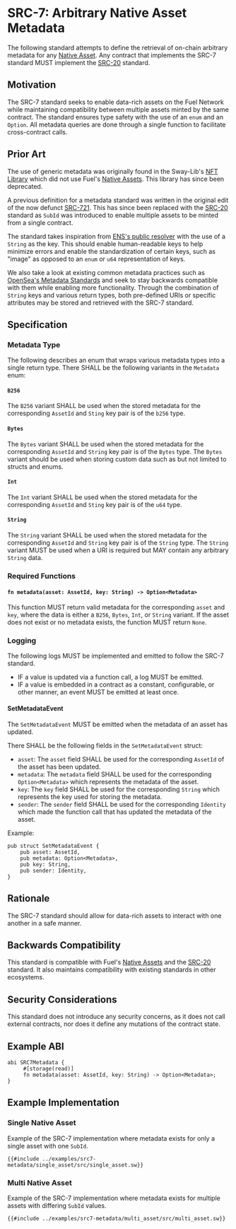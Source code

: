 # SRC-7: Arbitrary Native Asset Metadata

The following standard attempts to define the retrieval of on-chain arbitrary metadata for any [Native Asset](https://docs.fuel.network/docs/sway/blockchain-development/native_assets). Any contract that implements the SRC-7 standard MUST implement the [SRC-20](./src-20-native-asset.md) standard.

## Motivation

The SRC-7 standard seeks to enable data-rich assets on the Fuel Network while maintaining compatibility between multiple assets minted by the same contract. The standard ensures type safety with the use of an `enum` and an `Option`. All metadata queries are done through a single function to facilitate cross-contract calls.

## Prior Art

The use of generic metadata was originally found in the Sway-Lib's [NFT Library](https://github.com/FuelLabs/sway-libs/tree/v0.12.0/libs/nft) which did not use Fuel's [Native Assets](https://docs.fuel.network/docs/sway/blockchain-development/native_assets). This library has since been deprecated.

A previous definition for a metadata standard was written in the original edit of the now defunct [SRC-721](https://github.com/FuelLabs/sway-standards/issues/2). This has since been replaced with the [SRC-20](./src-20-native-asset.md) standard as `SubId` was introduced to enable multiple assets to be minted from a single contract.

The standard takes inspiration from [ENS's public resolver](https://docs.ens.domains/contract-api-reference/publicresolver) with the use of a `String` as the key. This should enable human-readable keys to help minimize errors and enable the standardization of certain keys, such as "image" as opposed to an `enum` or `u64` representation of keys.

We also take a look at existing common metadata practices such as [OpenSea's Metadata Standards](https://docs.opensea.io/docs/metadata-standards) and seek to stay backwards compatible with them while enabling more functionality. Through the combination of `String` keys and various return types, both pre-defined URIs or specific attributes may be stored and retrieved with the SRC-7 standard.

## Specification

### Metadata Type

The following describes an enum that wraps various metadata types into a single return type. There SHALL be the following variants in the `Metadata` enum:

#### `B256`

The `B256` variant SHALL be used when the stored metadata for the corresponding `AssetId` and `Sting` key pair is of the `b256` type.

#### `Bytes`

The `Bytes` variant SHALL be used when the stored metadata for the corresponding `AssetId` and `String` key pair is of the `Bytes` type. The `Bytes` variant should be used when storing custom data such as but not limited to structs and enums.

#### `Int`

The `Int` variant SHALL be used when the stored metadata for the corresponding `AssetId` and `Sting` key pair is of the `u64` type.

#### `String`

The `String` variant SHALL be used when the stored metadata for the corresponding `AssetId` and `String` key pair is of the `String` type. The `String` variant MUST be used when a URI is required but MAY contain any arbitrary `String` data.

### Required Functions

#### `fn metadata(asset: AssetId, key: String) -> Option<Metadata>`

This function MUST return valid metadata for the corresponding `asset` and `key`, where the data is either a `B256`, `Bytes`, `Int`, or `String` variant. If the asset does not exist or no metadata exists, the function MUST return `None`.

### Logging

The following logs MUST be implemented and emitted to follow the SRC-7 standard.

* IF a value is updated via a function call, a log MUST be emitted.
* IF a value is embedded in a contract as a constant, configurable, or other manner, an event MUST be emitted at least once.

#### SetMetadataEvent

The `SetMetadataEvent` MUST be emitted when the metadata of an asset has updated.

There SHALL be the following fields in the `SetMetadataEvent` struct:

- `asset`: The `asset` field SHALL be used for the corresponding `AssetId` of the asset has been updated.
- `metadata`: The `metadata` field SHALL be used for the corresponding `Option<Metadata>` which represents the metadata of the asset.
- `key`: The `key` field SHALL be used for the corresponding `String` which represents the key used for storing the metadata.
- `sender`: The `sender` field SHALL be used for the corresponding `Identity` which made the function call that has updated the metadata of the asset.

Example:

```sway
pub struct SetMetadataEvent {
    pub asset: AssetId,
    pub metadata: Option<Metadata>,
    pub key: String,
    pub sender: Identity,
}
```

## Rationale

The SRC-7 standard should allow for data-rich assets to interact with one another in a safe manner.

## Backwards Compatibility

This standard is compatible with Fuel's [Native Assets](https://docs.fuel.network/docs/sway/blockchain-development/native_assets) and the [SRC-20](./src-20-native-asset.md) standard. It also maintains compatibility with existing standards in other ecosystems.

## Security Considerations

This standard does not introduce any security concerns, as it does not call external contracts, nor does it define any mutations of the contract state.

## Example ABI

```sway
abi SRC7Metadata {
     #[storage(read)]
     fn metadata(asset: AssetId, key: String) -> Option<Metadata>;
}
```

## Example Implementation

### Single Native Asset

Example of the SRC-7 implementation where metadata exists for only a single asset with one `SubId`.

```sway
{{#include ../examples/src7-metadata/single_asset/src/single_asset.sw}}
```

### Multi Native Asset

Example of the SRC-7 implementation where metadata exists for multiple assets with differing `SubId` values.

```sway
{{#include ../examples/src7-metadata/multi_asset/src/multi_asset.sw}}
```
